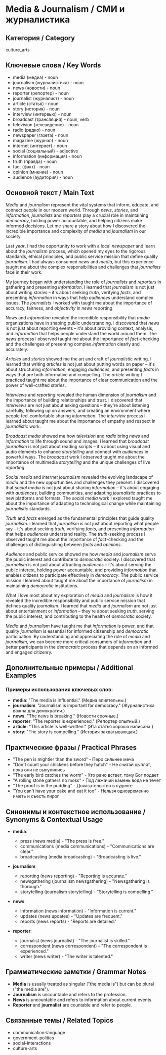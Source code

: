 # Media & Journalism / СМИ и журналистика

## Категория / Category
culture_arts

## Ключевые слова / Key Words
- media (медиа) - noun
- journalism (журналистика) - noun
- news (новости) - noun
- reporter (репортер) - noun
- journalist (журналист) - noun
- article (статья) - noun
- story (история) - noun
- interview (интервью) - noun
- broadcast (трансляция) - noun, verb
- television (телевидение) - noun
- radio (радио) - noun
- newspaper (газета) - noun
- magazine (журнал) - noun
- internet (интернет) - noun
- social (социальный) - adjective
- information (информация) - noun
- truth (правда) - noun
- fact (факт) - noun
- opinion (мнение) - noun
- audience (аудитория) - noun

## Основной текст / Main Text

*Media* and *journalism* represent the vital systems that inform, educate, and connect people in our modern world. Through *news*, *stories*, and *information*, *journalists* and *reporters* play a crucial role in maintaining *democracy*, holding power accountable, and helping citizens make informed decisions. Let me share a story about how I discovered the incredible importance and complexity of *media* and *journalism* in our society.

Last *year*, I had the opportunity to work with a local *newspaper* and learn about the *journalism* process, which opened my eyes to the rigorous standards, ethical principles, and public service mission that define quality *journalism*. I had always consumed *news* and *media*, but this experience taught me about the complex responsibilities and challenges that *journalists* face in their work.

My journey began with understanding the role of *journalists* and *reporters* in gathering and presenting *information*. I learned that *journalism* is not just about writing *stories* – it's about seeking *truth*, verifying *facts*, and presenting *information* in ways that help *audiences* understand complex issues. The *journalists* I worked with taught me about the importance of accuracy, fairness, and *objectivity* in *news* reporting.

*News* and *information* revealed the incredible responsibility that *media* organizations have in shaping public understanding. I discovered that *news* is not just about reporting events – it's about providing context, analysis, and *information* that helps people understand the world around them. The *news* process I observed taught me about the importance of *fact*-checking and the challenges of presenting complex *information* clearly and accurately.

*Articles* and *stories* showed me the art and craft of *journalistic* writing. I learned that writing *articles* is not just about putting words on paper – it's about structuring *information*, engaging *audiences*, and presenting *facts* in ways that are both informative and compelling. The *article* writing I practiced taught me about the importance of clear communication and the power of well-crafted *stories*.

*Interviews* and *reporting* revealed the human dimension of *journalism* and the importance of building relationships and trust. I discovered that *interviews* are not just about asking questions – they're about listening carefully, following up on answers, and creating an environment where people feel comfortable sharing *information*. The *interview* process I learned about taught me about the importance of empathy and respect in *journalistic* work.

*Broadcast* *media* showed me how *television* and *radio* bring *news* and *information* to life through sound and images. I learned that *broadcast* *journalism* is not just about reading scripts – it's about using visual and audio elements to enhance *storytelling* and connect with *audiences* in powerful ways. The *broadcast* work I observed taught me about the importance of multimedia *storytelling* and the unique challenges of live *reporting*.

*Social* *media* and *internet* *journalism* revealed the evolving landscape of *media* and the new opportunities and challenges they present. I discovered that *social* *media* is not just about sharing *information* – it's about engaging with *audiences*, building communities, and adapting *journalistic* practices to new platforms and formats. The *social* *media* work I explored taught me about the importance of adapting to technological change while maintaining *journalistic* standards.

*Truth* and *facts* emerged as the fundamental principles that guide quality *journalism*. I learned that *journalism* is not just about reporting what people say – it's about seeking *truth*, verifying *facts*, and presenting *information* that helps *audiences* understand reality. The *truth*-seeking process I observed taught me about the importance of *fact*-checking and the challenges of distinguishing between *facts* and *opinions*.

*Audience* and public service showed me how *media* and *journalism* serve the public interest and contribute to *democratic* society. I discovered that *journalism* is not just about attracting *audiences* – it's about serving the public interest, holding power accountable, and providing *information* that enables citizens to participate effectively in *democracy*. The public service mission I learned about taught me about the importance of *journalism* in maintaining *democratic* institutions.

What I love most about my exploration of *media* and *journalism* is how it revealed the incredible responsibility and public service mission that defines quality *journalism*. I learned that *media* and *journalism* are not just about entertainment or *information* – they're about seeking *truth*, serving the public interest, and contributing to the health of *democratic* society.

*Media* and *journalism* have taught me that *information* is power, and that quality *journalism* is essential for informed citizenship and *democratic* participation. By understanding and appreciating the role of *media* and *journalism*, we can become more critical consumers of *information* and better participants in the *democratic* process that depends on an informed and engaged citizenry.

## Дополнительные примеры / Additional Examples

### Примеры использования ключевых слов:
- **media**: "The media is influential." (Медиа влиятельны.)
- **journalism**: "Journalism is important for democracy." (Журналистика важна для демократии.)
- **news**: "The news is breaking." (Новости срочные.)
- **reporter**: "The reporter is experienced." (Репортер опытный.)
- **article**: "This article is well-written." (Эта статья хорошо написана.)
- **story**: "The story is compelling." (История захватывающая.)

## Практические фразы / Practical Phrases

- "The pen is mightier than the sword" - Перо сильнее меча
- "Don't count your chickens before they hatch" - Не считай цыплят, пока они не вылупились
- "The early bird catches the worm" - Кто рано встает, тому Бог подает
- "A rolling stone gathers no moss" - Под лежачий камень вода не течет
- "The proof is in the pudding" - Доказательство в пудинге
- "You can't have your cake and eat it too" - Нельзя одновременно иметь и съесть пирог

## Синонимы и контекстное использование / Synonyms & Contextual Usage

- **media**: 
  - press (news media) - "The press is free."
  - communications (media communications) - "Communications are clear."
  - broadcasting (media broadcasting) - "Broadcasting is live."

- **journalism**: 
  - reporting (news reporting) - "Reporting is accurate."
  - newsgathering (journalism newsgathering) - "Newsgathering is thorough."
  - storytelling (journalism storytelling) - "Storytelling is compelling."

- **news**: 
  - information (news information) - "Information is current."
  - updates (news updates) - "Updates are frequent."
  - reports (news reports) - "Reports are detailed."

- **reporter**: 
  - journalist (news journalist) - "The journalist is skilled."
  - correspondent (news correspondent) - "The correspondent is experienced."
  - writer (news writer) - "The writer is talented."

## Грамматические заметки / Grammar Notes

- **Media** is usually treated as singular ("the media is") but can be plural ("the media are").
- **Journalism** is uncountable and refers to the profession.
- **News** is uncountable and refers to information about current events.
- **Reporter** and **journalist** are countable and refer to people.

## Связанные темы / Related Topics

- communication-language
- government-politics
- social-interactions
- culture-arts



